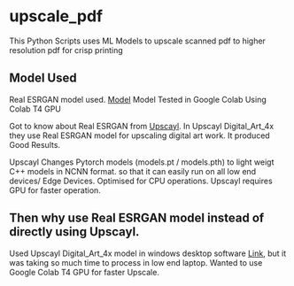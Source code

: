 # upscale_pdf
This Python Scripts uses ML Models to upscale scanned pdf to higher resolution pdf for crisp printing

## Model Used
Real ESRGAN model used. [Model](https://github.com/xinntao/Real-ESRGAN)
Model Tested in Google Colab Using Colab T4 GPU

Got to know about Real ESRGAN from [Upscayl](https://github.com/upscayl/upscayl). In Upscayl Digital_Art_4x they use Real ESRGAN model for upscaling digital art work. It produced Good Results.

Upscayl Changes Pytorch models (models.pt / models.pth) to light weigt C++ models in NCNN format. so that it can easily run on all low end devices/ Edge Devices. Optimised for CPU operations. 
Upscayl requires GPU for faster operation.

## Then why use Real ESRGAN model instead of directly using Upscayl.
Used Upscayl Digital_Art_4x model in windows desktop software [Link](https://upscayl.org/download), but it was taking so much time to process in low end laptop. Wanted to use Google Colab T4 GPU for faster Upscale.








